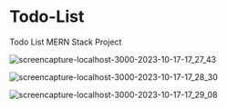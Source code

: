 # Todo-List
Todo List  MERN Stack Project

![screencapture-localhost-3000-2023-10-17-17_27_43](https://github.com/Krupat2003/Todo-List/assets/138984890/732125ac-3861-4f3e-8398-830313e2d54d)

![screencapture-localhost-3000-2023-10-17-17_28_30](https://github.com/Krupat2003/Todo-List/assets/138984890/9181ac71-d854-4417-b574-5a454300d6d7)

![screencapture-localhost-3000-2023-10-17-17_29_08](https://github.com/Krupat2003/Todo-List/assets/138984890/d724482d-4cde-4264-a998-bd1eafe08547)
